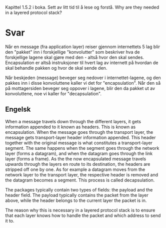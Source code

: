 Kapittel 1.5.2 i boka. Sett av litt tid til å lese og forstå. 
Why are they needed in a layered protocol stack?

# Svar
Når en message (fra application layer) reiser gjennom internettets 5 lag blir den "pakket" inn i forskjellige "konvolutter" som beskriver hva de forskjellige lagene skal gjøre med den - altså hvor den skal sendes. Encapsulation er altså instruksjoner til hvert lag av internett på hvordan de skal behandle pakken og hvor de skal sende den. 

Når beskjeden (message) beveger seg nedover i internettet-lagene, og den pakkes inn i disse konvoluttene kaller vi det for "encapsulation". Når den så på mottagersiden beveger seg oppover i lagene, blir den da pakket ut av konvoluttene, noe vi kaller for "decapsulation".


## Engelsk

When a message travels down through the different layers, it gets information appended to it known as headers. This is known as encapsulation. When the message goes through the transport layer, the message gets transport-layer header information appended. This header together with the original message is what constitutes a transport-layer segment. The same happens when the segment goes through the network layer (forms a datagram), and when the datagram goes through the link layer (forms a frame). As the the now encapsulated message travels upwards through the layers en route to its destination, the headers are stripped off one by one. As for example a datagram moves from the network layer to the transport layer, the respective header is removed and the datagram becomes a segment. This process is called decapsulation.

The packages typically contain two types of fields: the payload and the header field. The payload typically contains the packet from the layer above, while the header belongs to the current layer the packet is in. 

The reason why this is necessary in a layered protocol stack is to ensure that each layer knows how to handle the packet and which address to send it to. 


